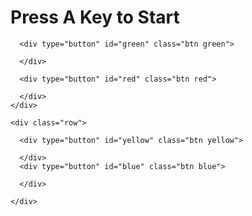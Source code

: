 

<html lang="en" dir="ltr">

<head>
  <meta charset="utf-8">
  <title>Simon</title>
  <link rel="stylesheet" href="styles.css">
  <link href="https://fonts.googleapis.com/css?family=Press+Start+2P" rel="stylesheet">
</head>

<body>
  <h1 id="level-title">Press A Key to Start</h1>
  <div class="container">
    <div lass="row">

      <div type="button" id="green" class="btn green">

      </div>

      <div type="button" id="red" class="btn red">

      </div>
    </div>

    <div class="row">

      <div type="button" id="yellow" class="btn yellow">

      </div>
      <div type="button" id="blue" class="btn blue">

      </div>

    </div>

  </div>

  <script src="https://ajax.googleapis.com/ajax/libs/jquery/3.3.1/jquery.min.js"></script>
  <script src="game.js" charset="utf-8"></script>

</body>

</html>
